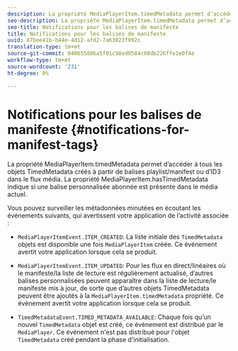 ```yaml
---
description: La propriété MediaPlayerItem.timedMetadata permet d’accéder à tous les objets TimedMetadata créés à partir de balises playlist/manifest ou d’ID3 dans le flux média. La propriété MediaPlayerItem.hasTimedMetadata indique si une balise personnalisée abonnée est présente dans le média actuel.
seo-description: La propriété MediaPlayerItem.timedMetadata permet d’accéder à tous les objets TimedMetadata créés à partir de balises playlist/manifest ou d’ID3 dans le flux média. La propriété MediaPlayerItem.hasTimedMetadata indique si une balise personnalisée abonnée est présente dans le média actuel.
seo-title: Notifications pour les balises de manifeste
title: Notifications pour les balises de manifeste
uuid: 87bee41b-b44e-4d12-afd2-7a63023f992c
translation-type: tm+mt
source-git-commit: 040655d8ba5f91c98ed0584c08db226ffe1e0f4e
workflow-type: tm+mt
source-wordcount: '231'
ht-degree: 0%

---
```



# Notifications pour les balises de manifeste {#notifications-for-manifest-tags}

La propriété MediaPlayerItem.timedMetadata permet d’accéder à tous les objets TimedMetadata créés à partir de balises playlist/manifest ou d’ID3 dans le flux média. La propriété MediaPlayerItem.hasTimedMetadata indique si une balise personnalisée abonnée est présente dans le média actuel.

Vous pouvez surveiller les métadonnées minutées en écoutant les événements suivants, qui avertissent votre application de l’activité associée :

* `MediaPlayerItemEvent.ITEM_CREATED`: La liste initiale des  `TimedMetadata` objets est disponible une fois  `MediaPlayerItem` créée. Ce événement avertit votre application lorsque cela se produit.

* `MediaPlayerItemEvent.ITEM_UPDATED`: Pour les flux en direct/linéaires où le manifeste/la liste de lecture est régulièrement actualisé, d’autres balises personnalisées peuvent apparaître dans la liste de lecture/le manifeste mis à jour, de sorte que d’autres objets TimedMetadata peuvent être ajoutés à la  `MediaPlayerItem.timedMetadata` propriété. Ce événement avertit votre application lorsque cela se produit.

* `TimedMetadataEvent.TIMED_METADATA_AVAILABLE`: Chaque fois qu’un nouvel  `TimedMetadata` objet est créé, ce événement est distribué par le  `MediaPlayer`. Ce événement n&#39;est pas distribué pour l&#39;objet `TimedMetadata` créé pendant la phase d&#39;initialisation.

